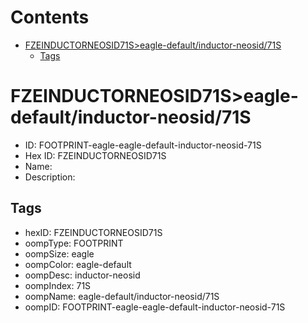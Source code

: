 



Contents
========

* [FZEINDUCTORNEOSID71S>eagle-default/inductor-neosid/71S](#fzeinductorneosid71seagle-defaultinductor-neosid71s)
	* [Tags](#tags)

# FZEINDUCTORNEOSID71S>eagle-default/inductor-neosid/71S

- ID: FOOTPRINT-eagle-eagle-default-inductor-neosid-71S
- Hex ID: FZEINDUCTORNEOSID71S
- Name: 
- Description: 

## Tags

- hexID: FZEINDUCTORNEOSID71S
- oompType: FOOTPRINT
- oompSize: eagle
- oompColor: eagle-default
- oompDesc: inductor-neosid
- oompIndex: 71S
- oompName: eagle-default/inductor-neosid/71S
- oompID: FOOTPRINT-eagle-eagle-default-inductor-neosid-71S
